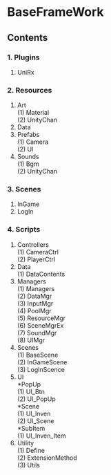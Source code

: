 BaseFrameWork
=============
Contents
--------
### 1. Plugins
1) UniRx
### 2. Resources
1) Art   
   (1) Material   
   (2) UnityChan   
3) Data   
5) Prefabs   
   (1) Camera   
   (2) UI   
7) Sounds   
   (1) Bgm   
   (2) UnityChan   
### 3. Scenes
1) InGame
2) LogIn
### 4. Scripts
1) Controllers   
   (1) CameraCtrl   
   (2) PlayerCtrl   
3) Data   
   (1) DataContents   
5) Managers   
   (1) Managers   
   (2) DataMgr   
   (3) InputMgr   
   (4) PoolMgr   
   (5) ResourceMgr   
   (6) SceneMgrEx   
   (7) SoundMgr   
   (8) UIMgr   
7) Scenes   
   (1) BaseScene   
   (2) InGameScene      
   (3) LogInScence      
9) UI   
   *PopUp   
   (1) UI_Btn   
   (2) UI_PopUp   
   *Scene   
   (1) UI_Inven   
   (2) UI_Scene   
   *SubItem   
   (1) UI_Inven_Item    
11) Utility   
    (1) Define   
    (2) ExtensionMethod   
    (3) Utils   
